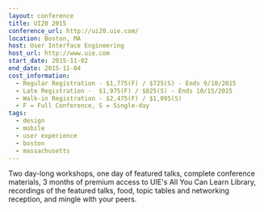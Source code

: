 ```yaml
---
layout: conference
title: UI20 2015
conference_url: http://ui20.uie.com/
location: Boston, MA
host: User Interface Engineering
host_url: http://www.uie.com
start_date: 2015-11-02
end_date: 2015-11-04
cost_information:
  - Regular Registration - $1,775(F) / $725(S) - Ends 9/10/2015
  - Late Registration -  $1,975(F) / $825(S) - Ends 10/15/2015
  - Walk-in Registration - $2,475(F) / $1,095(S)
  - F = Full Conference, S = Single-day
tags:
  - design
  - mobile
  - user experience
  - boston
  - massachusetts
---
```


Two day-long workshops, one day of featured talks, complete conference materials,
3 months of premium access to UIE's All You Can Learn Library, recordings of the
featured talks, food, topic tables and networking reception, and mingle with your
peers.
